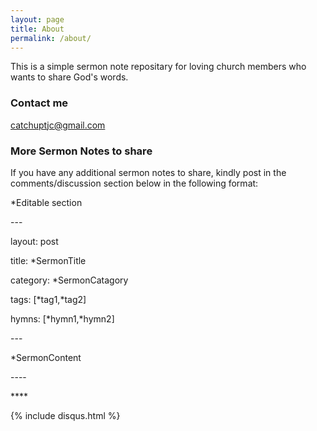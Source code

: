 ```yaml
---
layout: page
title: About
permalink: /about/
---
```


This is a simple sermon note repositary for loving church members who wants to share God's words.

### Contact me

[catchuptjc@gmail.com](mailto:catchuptjc@gmail.com)

### More Sermon Notes to share

If you have any additional sermon notes to share, kindly post in the comments/discussion section below in the following format:
<p> *Editable section</p>
 
<p>---</p>
<p>layout: post</p>
<p>title: *SermonTitle</p>
<p>category: *SermonCatagory</p>
<p>tags: [*tag1,*tag2]</p>
<p>hymns: [*hymn1,*hymn2]</p>
<p>---</p>
<p>*SermonContent</p>


<p>----</p>
<p>****</p>


  {% include disqus.html %}

